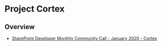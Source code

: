 # Project Cortex

## Overview
- [SharePoint Developer Monthly Community Call - January 2020 - Cortex](https://www.youtube.com/watch?v=k5slu27_niY)